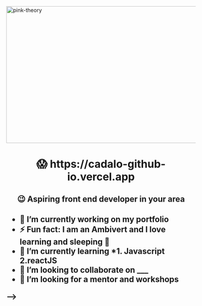 <img align = "center" alt="pink-theory" width = "1000" height = "365" src = "https://user-images.githubusercontent.com/82696971/218398690-641ccc4c-75da-4801-a57a-870c04d49142.gif">

   
<H1 align = "center"> 😱 https://cadalo-github-io.vercel.app </H1> 
<H2 align = "center">  😉 Aspiring front end developer in your area <h2>

- 🔭 I’m currently working on my portfolio
- ⚡ Fun fact: I am an Ambivert and I love learning and sleeping 🤠
- 🌱 I’m currently learning *1. Javascript 2.reactJS
- 👯 I’m looking to collaborate on ___
- 🤔 I’m looking for a mentor and workshops

-->
